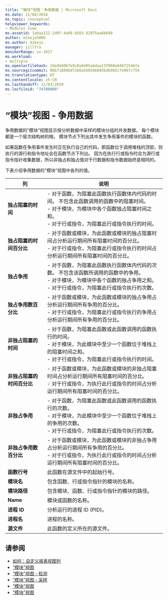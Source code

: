 ```yaml
---
title: “模块”视图：争用数据 | Microsoft Docs
ms.date: 11/04/2016
ms.topic: conceptual
helpviewer_keywords:
- Modules view
ms.assetid: 1a9aa122-2d8f-4a09-b503-92975aa6b648
author: mikejo5000
ms.author: mikejo
manager: jillfra
monikerRange: vs-2017
ms.workload:
- multiple
ms.openlocfilehash: 2de844867e9c0a8d95abdaa13f860a6487254bfe
ms.sourcegitcommit: 00b71889bd72b6a566586885bdb982cfe807cf54
ms.translationtype: HT
ms.contentlocale: zh-CN
ms.lasthandoff: 12/03/2019
ms.locfileid: "74780008"
---
```

# <a name="modules-view---contention-data"></a>“模块”视图 - 争用数据
争用数据的“模块”视图显示按分析数据中采样的模块分组的并发数据。 每个模块都是一个层次结构树的根。 模块节点下列出其中发生争用事件的模块的函数。

 如果函数在争用事件发生时正在执行自己的代码，即函数位于调用堆栈的顶部，则执行的源行和指令地址会在函数节点下列出。 因为在执行行或指令时会为源行或指令指针收集数据，所以非独占和独占值对于行数据和指令数据始终是相同的。

 下表介绍争用数据的“模块”视图中各列的值。

|列|说明|
|------------|-----------------|
|**独占阻塞的时间**|-   对于函数，为阻塞此函数执行函数体内代码的时间。 不包含此函数调用的函数中的阻塞时间。<br />-   对于模块，为模块中各个函数独占阻塞时间之和。<br />-   对于行或指令，为阻塞此行或指令执行的时间。|
|**独占阻塞的时间百分比**|-   对于函数或模块，为此函数或模块的独占阻塞时间占分析运行期间所有阻塞时间的百分比。<br />-   对于行或指令，为阻塞此行或指令执行的时间占分析运行期间所有阻塞时间的百分比。|
|**独占争用**|-   对于函数，为阻塞此函数执行函数体内代码的次数。 不包含该函数所调用的函数中的争用。<br />-   对于模块，为模块中各个函数的独占争用之和。<br />-   对于行或指令，为阻塞此行或指令执行的次数。|
|**独占争用数百分比**|-   对于函数或模块，为此函数或模块的独占争用占分析运行期间所有争用的百分比。<br />-   对于行或指令，为阻塞此行或指令执行的争用占分析运行期间所有争用的百分比。|
|**非独占阻塞的时间**|-   对于函数，为阻塞此函数或此函数调用的函数执行的时间。<br />-   对于模块，为此模块中至少一个函数位于堆栈上的阻塞时间之和。<br />-   对于行或指令，为阻塞此行或指令执行的时间。|
|**非独占阻塞的时间百分比**|-   对于函数或模块，为此函数或模块的非独占阻塞时间占分析运行期间所有阻塞时间的百分比。<br />-   对于行或指令，为执行此行或指令的时间占分析运行期间所有阻塞时间的百分比。|
|**非独占争用**|-   对于函数，为阻塞此函数或此函数调用的函数执行的次数。<br />-   对于模块，为此模块中至少一个函数位于堆栈上的争用的次数。<br />-   对于行或指令，为阻塞此行或指令执行的次数。|
|**非独占争用数百分比**|-   对于函数或模块，为此函数或模块的非独占争用占分析运行期间所有争用的百分比。<br />-   对于行或指令，为执行此行或指令的时间占分析运行期间所有阻塞时间的百分比。|
|**函数行号**|此函数在源文件中的起始行号。|
|**模块名**|包含函数、行或指令指针的模块的名称。|
|**模块路径**|包含模块、函数、行或指令指针的模块的路径。|
|**Name**|模块或函数的名称。|
|**进程 ID**|分析运行的进程 ID (PID)。|
|**进程名**|进程的名称。|
|**源文件**|此函数的定义所在的源文件。|

## <a name="see-also"></a>请参阅
- [如何：自定义报表视图列](../profiling/how-to-customize-report-view-columns.md)
- [“模块”视图](../profiling/modules-view.md)
- [“模块”视图 - 检测](../profiling/modules-view-dotnet-memory-instrumentation-data.md)
- [“模块”视图 - 采样](../profiling/modules-view-dotnet-memory-sampling-data.md)
- [“模块”视图](../profiling/modules-view-instrumentation-data.md)
- [“模块”视图](../profiling/modules-view-sampling-data.md)
